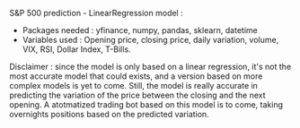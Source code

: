 S&P 500 prediction - LinearRegression model :

- Packages needed : yfinance, numpy, pandas, sklearn, datetime
- Variables used : Opening price, closing price, daily variation, volume, VIX, RSI, Dollar Index, T-Bills.

Disclaimer  : since the model is only based on a linear regression, it's not the most accurate model that could exists, and a version based on more complex models is yet to come.
Still, the model is really accurate in predicting the variation of the price between the closing and the next opening.
A atotmatized trading bot based on this model is to come, taking overnights positions based on the predicted variation.
